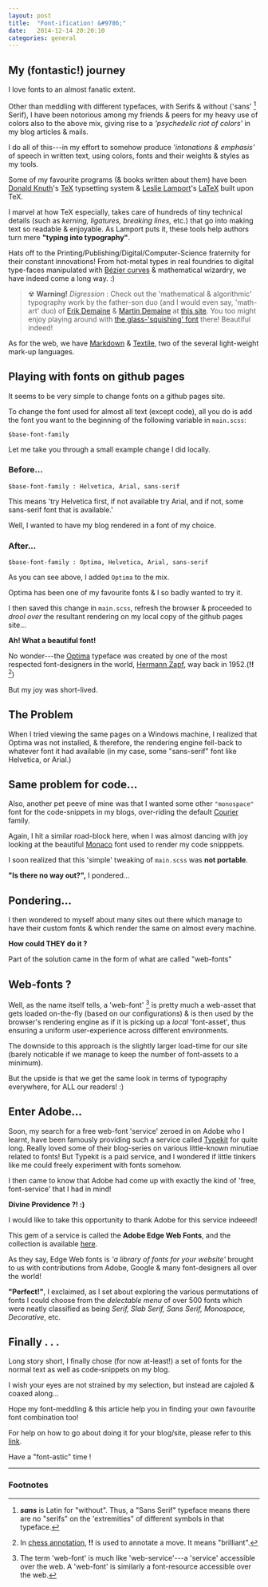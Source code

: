 ```yaml
---
layout: post
title:  "Font-ification! &#9786;"
date:   2014-12-14 20:20:10
categories: general
---
```


## My (fontastic!) journey

I love fonts to an almost fanatic extent.

Other than meddling with different typefaces, with Serifs & without ('sans' [^1] Serif), I have been notorious among my friends & peers for my heavy use of colors also to the above mix, giving rise to a _'psychedelic riot of colors'_ in my blog articles & mails.

[^1]: _**sans**_ is Latin for "without". Thus, a "Sans Serif" typeface means there are no "serifs" on the 'extremities" of different symbols in that typeface.

I do all of this---in my effort to somehow produce _'intonations & emphasis'_ of speech in written text, using colors, fonts and their weights & styles as my tools.

Some of my favourite programs (& books written about them) have been [Donald Knuth][link_donald_knuth]'s [TeX][link_TeX] typsetting system & [Leslie Lamport][link_leslie_lamport]'s [LaTeX][link_LaTeX] built upon TeX. 

I marvel at how TeX especially, takes care of hundreds of tiny technical details (such as _kerning, ligatures, breaking lines,_ etc.) that go into making text so readable & enjoyable. As Lamport puts it, these tools help authors turn mere **"typing into typography"**.

Hats off to the Printing/Publishing/Digital/Computer-Science fraternity for their constant innovations! From hot-metal types in real foundries to digital type-faces manipulated with [Bézier curves][link_bézier_curves] & mathematical wizardry, we have indeed come a long way. :)

> &#9762; **Warning!** _Digression_ : Check out the 'mathematical & algorithmic' typography work by the father-son duo (and I would even say, 'math-art' duo) of [Erik Demaine][link_erik_demaine] & [Martin Demaine][link_martin_demaine] at [this site][link_erik_typography]. You too might enjoy playing around with [the glass-'squishing' font][link_erik_glass_fonts] there! Beautiful indeed!

As for the web, we have [Markdown][link_markdown] & [Textile][link_textile], two of the several light-weight mark-up languages.

## Playing with fonts on github pages

It seems to be very simple to change fonts on a github pages site.

To change the font used for almost all text (except code), all you do is add the font you want to the beginning of the following variable in `main.scss`:

    $base-font-family

Let me take you through a small example change I did locally.

### Before...
    $base-font-family : Helvetica, Arial, sans-serif

This means 'try Helvetica first, if not available try Arial, and if not, some sans-serif font that is available.'

Well, I wanted to have my blog rendered in a font of my choice.

### After...
    $base-font-family : Optima, Helvetica, Arial, sans-serif

As you can see above, I added `Optima` to the mix.

Optima has been one of my favourite fonts & I so badly wanted to try it.

I then saved this change in `main.scss`, refresh the browser & proceeded to _drool over_ the resultant rendering on my local copy of the github pages site...

**Ah! What a beautiful font!**

No wonder---the [Optima][link_optima] typeface was created by one of the most respected font-designers in the world, [Hermann Zapf][link_hermann_zapf], way back in 1952.(**!!** [^2])

[^2]: In [chess annotation][link_Chess_annotations], **!!** is used to annotate a move. It means "brilliant".

But my joy was short-lived.

## The Problem

When I tried viewing the same pages on a Windows machine, I realized that Optima was not installed, & therefore, the rendering engine fell-back to whatever font it had available (in my case, some "sans-serif" font like Helvetica, or Arial.)

## Same problem for code...

Also, another pet peeve of mine was that I wanted some other `"monospace"` font for the code-snippets in my blogs, over-riding the default [Courier][link_courier] family.

Again, I hit a similar road-block here, when I was almost dancing with joy looking at the beautiful [Monaco][link_monaco] font used to render my code snipppets. 

I soon realized that this 'simple' tweaking of `main.scss` was **not portable**.

**"Is there no way out?",** I pondered...

## Pondering...

I then wondered to myself about many sites out there which manage to have their custom fonts & which render the same on almost every machine.

**How could THEY do it ?**

Part of the solution came in the form of what are called "web-fonts"

## Web-fonts ?

Well, as the name itself tells, a 'web-font' [^3] is pretty much a web-asset that gets loaded on-the-fly (based on our configurations) & is then used by the browser's rendering engine as if it is picking up a _local_ 'font-asset', thus ensuring a uniform user-experience across different  environments.

[^3]: The term 'web-font' is much like 'web-service'---a 'service' accessible over the web. A 'web-font' is similarly a font-resource accessible over the web.

The downside to this approach is the slightly larger load-time for our site (barely noticable if we manage to keep the number of font-assets to a minimum). 

But the upside is that we get the same look in terms of typography everywhere, for ALL our readers! :)

## Enter Adobe...

Soon, my search for a free web-font 'service' zeroed in on Adobe who I learnt, have been famously providing such a service called [Typekit][link_typekit] for quite long. Really loved some of their blog-series on various little-known minutiae related to fonts! But Typekit is a paid service, and I wondered if little tinkers like me could freely experiment with fonts somehow.

I then came to know that Adobe had come up with exactly the kind of 'free, font-service' that I had in mind! 

**Divine Providence ?! :)**

I would like to take this opportunity to thank Adobe for this service indeeed!

This gem of a service is called the **Adobe Edge Web Fonts**, and the collection is available [here][link_adobe_edge_web_fonts].

As they say, Edge Web fonts is _'a library of fonts for your website'_ brought to us with contributions from Adobe, Google & many font-designers all over the world!

**"Perfect!"**, I exclaimed, as I set about exploring the various permutations of fonts I could choose from the _delectable menu_ of over 500 fonts which were neatly classified as being _Serif, Slab Serif, Sans Serif, Monospace, Decorative_, etc.

## Finally . . .

Long story short, I finally chose (for now at-least!) a set of fonts for the normal text as well as code-snippets on my blog.

I wish your eyes are not strained by my selection, but instead are cajoled & coaxed along...

Hope my font-meddling & this article help you in finding your own favourite font combination too!

For help on how to go about doing it for your blog/site, please refer to this [link][link_adobe_edge_web_fonts_help].

Have a "font-astic" time !

---

### Footnotes


[link_optima]:  http://en.wikipedia.org/wiki/Optima
[link_courier]: http://en.wikipedia.org/wiki/Courier_%28typeface%29
[link_monaco]: http://en.wikipedia.org/wiki/Monaco_%28typeface%29 
[link_hermann_zapf]: http://en.wikipedia.org/wiki/Hermann_Zapf
[link_adobe_edge_web_fonts]: https://edgewebfonts.adobe.com
[link_typekit]: https://typekit.com
[link_adobe_edge_web_fonts_help]: https://edgewebfonts.adobe.com/help
[link_adobe]: http://www.adobe.com/
[link_google]: http://www.google.com/
[link_donald_knuth]: http://en.wikipedia.org/wiki/Donald_Knuth
[link_TeX]: http://en.wikipedia.org/wiki/TeX
[link_leslie_lamport]: http://en.wikipedia.org/wiki/Leslie_Lamport
[link_LaTeX]: http://en.wikipedia.org/wiki/LaTeX
[link_markdown]: http://en.wikipedia.org/wiki/Markdown
[link_textile]: http://en.wikipedia.org/wiki/Textile_%28markup_language%29
[link_bézier_curves]: https://en.wikipedia.org/wiki/B%C3%A9zier_curve
[link_erik_demaine]: http://en.wikipedia.org/wiki/Erik_Demaine
[link_martin_demaine]: http://en.wikipedia.org/wiki/Martin_Demaine
[link_erik_typography]: http://erikdemaine.org/fonts/
[link_erik_glass_fonts]: http://erikdemaine.org/fonts/squish/
[link_Chess_annotations]: http://en.wikipedia.org/wiki/Chess_annotation_symbols